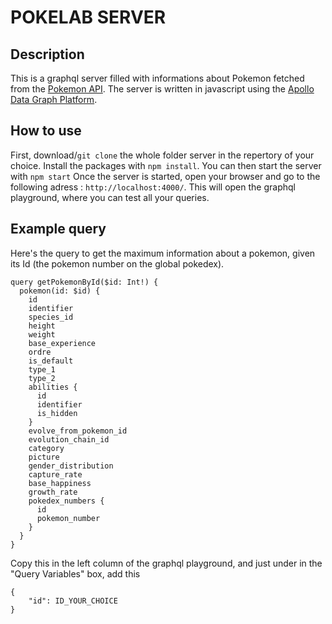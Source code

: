 # POKELAB SERVER

## Description

This is a graphql server filled with informations about Pokemon fetched from the [Pokemon API](https://pokeapi.co/).
The server is written in javascript using the [Apollo Data Graph Platform](https://www.apollographql.com/).

## How to use

First, download/``git clone`` the whole folder server in the repertory of your choice.
Install the packages with `npm install`.
You can then start the server with `npm start`
Once the server is started, open your browser and go to the following adress : `http://localhost:4000/`.
This will open the graphql playground, where you can test all your queries.

## Example query

Here's the query to get the maximum information about a pokemon, given its Id (the pokemon number on the global pokedex).

```
query getPokemonById($id: Int!) {
  pokemon(id: $id) {
    id
    identifier
    species_id
    height
    weight
    base_experience
    ordre
    is_default
    type_1
    type_2
    abilities {
      id
      identifier
      is_hidden
    }
    evolve_from_pokemon_id
    evolution_chain_id
    category
    picture
    gender_distribution
    capture_rate
    base_happiness
    growth_rate
    pokedex_numbers {
      id
      pokemon_number
    }
  }
}
```

Copy this in the left column of the graphql playground, and just under in the "Query Variables" box, add this

```
{
    "id": ID_YOUR_CHOICE
}
```
